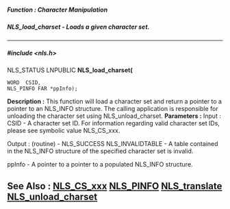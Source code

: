 ##### Function : Character Manipulation
##### NLS_load_charset - Loads a given character set.
---
##### #include <nls.h>
NLS_STATUS LNPUBLIC **NLS_load_charset(**

	WORD  CSID,
	NLS_PINFO FAR *ppInfo);
**Description :**
This function will load a character set and return  a pointer to a pointer to 
an NLS_INFO structure.  The calling application is responsible for unloading 
the character set using NLS_unload_charset.
**Parameters :**
Input :
CSID  -  A character set ID.  For information regarding valid character set IDs, please see symbolic value NLS_CS_xxx. 

Output :
(routine)  -  NLS_SUCCESS
NLS_INVALIDTABLE - A table contained in the NLS_INFO structure of the specified character set is invalid.


ppInfo  -  A pointer to a pointer to a populated NLS_INFO structure.

**See Also :**
[NLS_CS_xxx](D:/md_files/NLS_CS_xxx.md)
[NLS_PINFO](D:/md_files/NLS_PINFO.md)
[NLS_translate](D:/md_files/NLS_translate.md)
[NLS_unload_charset](D:/md_files/NLS_unload_charset.md)
---
